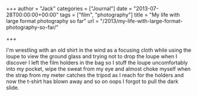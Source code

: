 +++
author = "Jack"
categories = ["Journal"]
date = "2013-07-28T00:00:00+00:00"
tags = ["film", "photography"]
title = "My life with large format photography so far"
url = "/2013/my-life-with-large-format-photography-so-far/"

+++


I'm wrestling with an old shirt in the wind as a focusing cloth while using the loupe to view the ground glass and trying not to drop the loupe when I discover I left the film holders in the bag so I stuff the loupe uncomfortably into my pocket, wipe the sweat from my eye and almost choke myself when the strap from my meter catches the tripod as I reach for the holders and now the t-shirt has blown away and so on oops I forgot to pull the dark slide.

